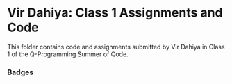 # Vir Dahiya: Class 1 Assignments and Code
This folder contains code and assignments submitted by Vir Dahiya in Class 1 of the Q-Programming Summer of Qode.
### Badges